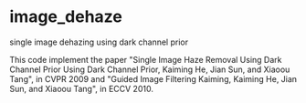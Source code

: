 # image_dehaze
single image dehazing using dark channel prior

This code implement the paper "Single Image Haze Removal
Using Dark Channel Prior Using Dark Channel Prior, Kaiming He, Jian Sun, and Xiaoou Tang", in CVPR 2009 and "Guided Image Filtering Kaiming, Kaiming He, Jian Sun, and Xiaoou Tang", in ECCV 2010.
